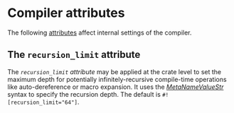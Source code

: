 # Compiler attributes

The following [attributes] affect internal settings of the compiler.

<!-- TODO: feature -->

## The `recursion_limit` attribute

The *`recursion_limit` attribute* may be applied at the crate level to set the
maximum depth for potentially infinitely-recursive compile-time operations
like auto-dereference or macro expansion. It uses the [_MetaNameValueStr_]
syntax to specify the recursion depth. The default is
`#![recursion_limit="64"]`.

<!-- TODO: type_length_limit -->

[attributes]: attributes.html
[_MetaNameValueStr_]: attributes.html#meta-item-attribute-syntax
